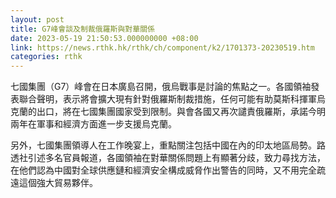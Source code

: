 ```yaml
---
layout: post
title: G7峰會談及制裁俄羅斯與對華關係
date: 2023-05-19 21:50:53.000000000 +08:00
link: https://news.rthk.hk/rthk/ch/component/k2/1701373-20230519.htm
categories: rthk
---
```


七國集團（G7）峰會在日本廣島召開，俄烏戰事是討論的焦點之一。各國領袖發表聯合聲明，表示將會擴大現有針對俄羅斯制裁措施，任何可能有助莫斯科揮軍烏克蘭的出口，將在七國集團國家受到限制。與會各國又再次譴責俄羅斯，承諾今明兩年在軍事和經濟方面進一步支援烏克蘭。

另外，七國集團領導人在工作晚宴上，重點關注包括中國在內的印太地區局勢。路透社引述多名官員報道，各國領袖在對華關係問題上有顯著分歧，致力尋找方法，在他們認為中國對全球供應鏈和經濟安全構成威脅作出警告的同時，又不用完全疏遠這個強大貿易夥伴。
